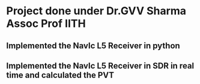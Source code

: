 # Project done under Dr.GVV Sharma Assoc Prof IITH

## Implemented the NavIc L5 Receiver in python
## Implemented the NavIc L5 Receiver in SDR in real time and calculated the PVT
